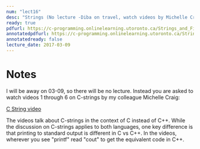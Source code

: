 ```yaml
---
num: "lect16"
desc: "Strings (No lecture -Diba on travel, watch videos by Michelle Craig)"
ready: true
pdfurl: https://c-programming.onlinelearning.utoronto.ca/Strings_and_Files.shtml
annotatedpdfurl: https://c-programming.onlinelearning.utoronto.ca/Strings_and_Files.shtml
annotatedready: false
lecture_date: 2017-03-09 
---
```


# Notes
I will be away on 03-09, so there will be no lecture.
Instead you are asked to watch  videos 1 through 6 on C-strings by my colleague Michelle Craig:

[C String video](https://c-programming.onlinelearning.utoronto.ca/Strings_and_Files.shtml)

The videos talk about C-strings in the context of C instead of C++. While the discussion on C-strings applies to both languages, one key difference is that printing to standard output is different in C vs C++. In the videos, wherever you see "printf" read "cout" to get the equivalent code in C++. 

